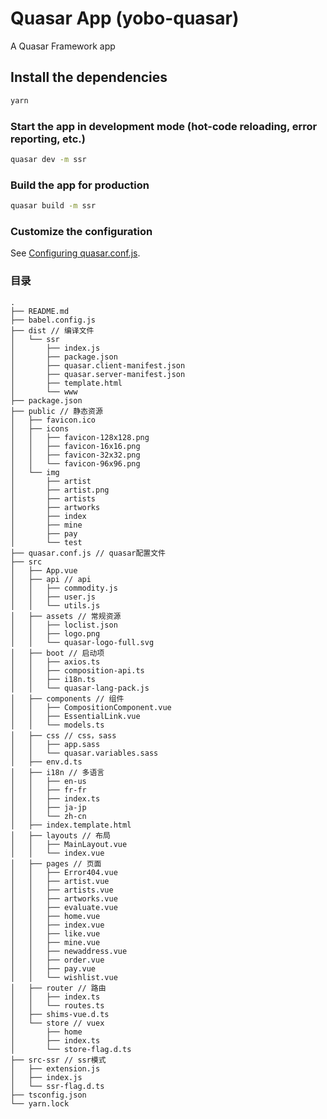 # Quasar App (yobo-quasar)

A Quasar Framework app

## Install the dependencies
```bash
yarn
```

### Start the app in development mode (hot-code reloading, error reporting, etc.)
```bash
quasar dev -m ssr
```

### Build the app for production

```bash
quasar build -m ssr
```

### Customize the configuration
See [Configuring quasar.conf.js](https://quasar.dev/quasar-cli/quasar-conf-js).

### 目录
```
.
├── README.md
├── babel.config.js
├── dist // 编译文件
│   └── ssr
│       ├── index.js
│       ├── package.json
│       ├── quasar.client-manifest.json
│       ├── quasar.server-manifest.json
│       ├── template.html
│       └── www
├── package.json
├── public // 静态资源
│   ├── favicon.ico
│   ├── icons
│   │   ├── favicon-128x128.png
│   │   ├── favicon-16x16.png
│   │   ├── favicon-32x32.png
│   │   └── favicon-96x96.png
│   └── img
│       ├── artist
│       ├── artist.png
│       ├── artists
│       ├── artworks
│       ├── index
│       ├── mine
│       ├── pay
│       └── test
├── quasar.conf.js // quasar配置文件
├── src
│   ├── App.vue
│   ├── api // api
│   │   ├── commodity.js
│   │   ├── user.js
│   │   └── utils.js
│   ├── assets // 常规资源
│   │   ├── loclist.json
│   │   ├── logo.png
│   │   └── quasar-logo-full.svg
│   ├── boot // 启动项
│   │   ├── axios.ts
│   │   ├── composition-api.ts
│   │   ├── i18n.ts
│   │   └── quasar-lang-pack.js
│   ├── components // 组件
│   │   ├── CompositionComponent.vue
│   │   ├── EssentialLink.vue
│   │   └── models.ts
│   ├── css // css，sass
│   │   ├── app.sass
│   │   └── quasar.variables.sass
│   ├── env.d.ts
│   ├── i18n // 多语言
│   │   ├── en-us
│   │   ├── fr-fr
│   │   ├── index.ts
│   │   ├── ja-jp
│   │   └── zh-cn
│   ├── index.template.html
│   ├── layouts // 布局
│   │   ├── MainLayout.vue
│   │   └── index.vue
│   ├── pages // 页面
│   │   ├── Error404.vue
│   │   ├── artist.vue
│   │   ├── artists.vue
│   │   ├── artworks.vue
│   │   ├── evaluate.vue
│   │   ├── home.vue
│   │   ├── index.vue
│   │   ├── like.vue
│   │   ├── mine.vue
│   │   ├── newaddress.vue
│   │   ├── order.vue
│   │   ├── pay.vue
│   │   └── wishlist.vue
│   ├── router // 路由
│   │   ├── index.ts
│   │   └── routes.ts
│   ├── shims-vue.d.ts
│   └── store // vuex
│       ├── home
│       ├── index.ts
│       └── store-flag.d.ts
├── src-ssr // ssr模式
│   ├── extension.js
│   ├── index.js
│   └── ssr-flag.d.ts
├── tsconfig.json
└── yarn.lock
```
